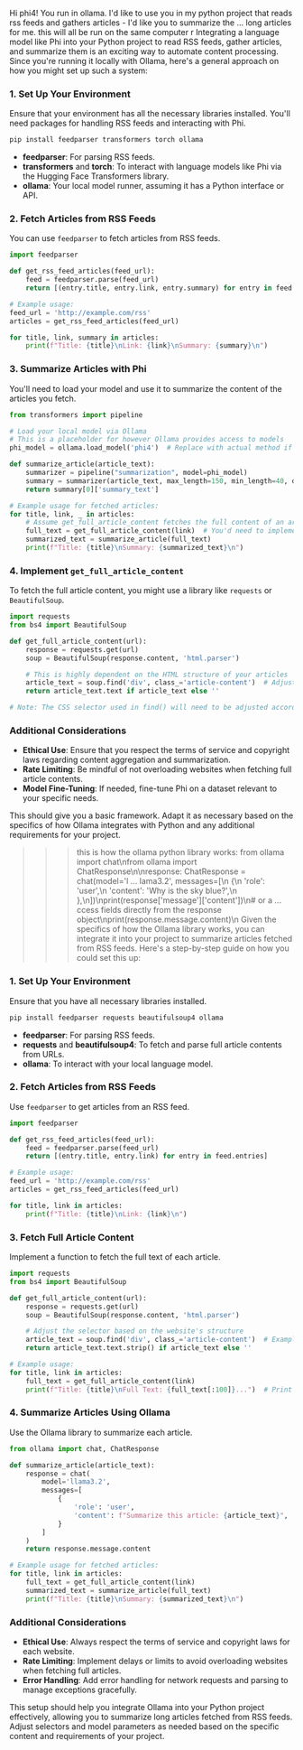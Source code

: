 
Hi phi4! You run in ollama. I'd like to use you in my python project that reads rss feeds and gathers articles - I'd like you to summarize the
... long articles for me. this will all be run on the same computer                                                                              r
Integrating a language model like Phi into your Python project to read RSS feeds, gather articles, and summarize them is an exciting way to
automate content processing. Since you're running it locally with Ollama, here's a general approach on how you might set up such a system:

### 1. Set Up Your Environment

Ensure that your environment has all the necessary libraries installed. You'll need packages for handling RSS feeds and interacting with Phi.

```bash
pip install feedparser transformers torch ollama
```

- **feedparser**: For parsing RSS feeds.
- **transformers** and **torch**: To interact with language models like Phi via the Hugging Face Transformers library.
- **ollama**: Your local model runner, assuming it has a Python interface or API.

### 2. Fetch Articles from RSS Feeds

You can use `feedparser` to fetch articles from RSS feeds.

```python
import feedparser

def get_rss_feed_articles(feed_url):
    feed = feedparser.parse(feed_url)
    return [(entry.title, entry.link, entry.summary) for entry in feed.entries]

# Example usage:
feed_url = 'http://example.com/rss'
articles = get_rss_feed_articles(feed_url)

for title, link, summary in articles:
    print(f"Title: {title}\nLink: {link}\nSummary: {summary}\n")
```

### 3. Summarize Articles with Phi

You'll need to load your model and use it to summarize the content of the articles you fetch.

```python
from transformers import pipeline

# Load your local model via Ollama
# This is a placeholder for however Ollama provides access to models
phi_model = ollama.load_model('phi4')  # Replace with actual method if different

def summarize_article(article_text):
    summarizer = pipeline("summarization", model=phi_model)
    summary = summarizer(article_text, max_length=150, min_length=40, do_sample=False)
    return summary[0]['summary_text']

# Example usage for fetched articles:
for title, link, _ in articles:
    # Assume get_full_article_content fetches the full content of an article
    full_text = get_full_article_content(link)  # You'd need to implement this function
    summarized_text = summarize_article(full_text)
    print(f"Title: {title}\nSummary: {summarized_text}\n")
```

### 4. Implement `get_full_article_content`

To fetch the full article content, you might use a library like `requests` or `BeautifulSoup`.

```python
import requests
from bs4 import BeautifulSoup

def get_full_article_content(url):
    response = requests.get(url)
    soup = BeautifulSoup(response.content, 'html.parser')

    # This is highly dependent on the HTML structure of your articles
    article_text = soup.find('div', class_='article-content')  # Adjust as needed
    return article_text.text if article_text else ''

# Note: The CSS selector used in find() will need to be adjusted according to each site's layout.
```

### Additional Considerations

- **Ethical Use**: Ensure that you respect the terms of service and copyright laws regarding content aggregation and summarization.
- **Rate Limiting**: Be mindful of not overloading websites when fetching full article contents.
- **Model Fine-Tuning**: If needed, fine-tune Phi on a dataset relevant to your specific needs.

This should give you a basic framework. Adapt it as necessary based on the specifics of how Ollama integrates with Python and any additional
requirements for your project.

>>> this is how the ollama python library works: from ollama import chat\nfrom ollama import ChatResponse\n\nresponse: ChatResponse = chat(model='l
... lama3.2', messages=[\n  {\n    'role': 'user',\n    'content': 'Why is the sky blue?',\n  },\n])\nprint(response['message']['content'])\n# or a
... ccess fields directly from the response object\nprint(response.message.content)\n
Given the specifics of how the Ollama library works, you can integrate it into your project to summarize articles fetched from RSS feeds.
Here's a step-by-step guide on how you could set this up:

### 1. Set Up Your Environment

Ensure that you have all necessary libraries installed.

```bash
pip install feedparser requests beautifulsoup4 ollama
```

- **feedparser**: For parsing RSS feeds.
- **requests** and **beautifulsoup4**: To fetch and parse full article contents from URLs.
- **ollama**: To interact with your local language model.

### 2. Fetch Articles from RSS Feeds

Use `feedparser` to get articles from an RSS feed.

```python
import feedparser

def get_rss_feed_articles(feed_url):
    feed = feedparser.parse(feed_url)
    return [(entry.title, entry.link) for entry in feed.entries]

# Example usage:
feed_url = 'http://example.com/rss'
articles = get_rss_feed_articles(feed_url)

for title, link in articles:
    print(f"Title: {title}\nLink: {link}\n")
```

### 3. Fetch Full Article Content

Implement a function to fetch the full text of each article.

```python
import requests
from bs4 import BeautifulSoup

def get_full_article_content(url):
    response = requests.get(url)
    soup = BeautifulSoup(response.content, 'html.parser')

    # Adjust the selector based on the website's structure
    article_text = soup.find('div', class_='article-content')  # Example: adjust as needed
    return article_text.text.strip() if article_text else ''

# Example usage:
for title, link in articles:
    full_text = get_full_article_content(link)
    print(f"Title: {title}\nFull Text: {full_text[:100]}...")  # Print a snippet for verification
```

### 4. Summarize Articles Using Ollama

Use the Ollama library to summarize each article.

```python
from ollama import chat, ChatResponse

def summarize_article(article_text):
    response = chat(
        model='llama3.2',
        messages=[
            {
                'role': 'user',
                'content': f"Summarize this article: {article_text}",
            }
        ]
    )
    return response.message.content

# Example usage for fetched articles:
for title, link in articles:
    full_text = get_full_article_content(link)
    summarized_text = summarize_article(full_text)
    print(f"Title: {title}\nSummary: {summarized_text}\n")
```

### Additional Considerations

- **Ethical Use**: Always respect the terms of service and copyright laws for each website.
- **Rate Limiting**: Implement delays or limits to avoid overloading websites when fetching full articles.
- **Error Handling**: Add error handling for network requests and parsing to manage exceptions gracefully.

This setup should help you integrate Ollama into your Python project effectively, allowing you to summarize long articles fetched from RSS
feeds. Adjust selectors and model parameters as needed based on the specific content and requirements of your project.
